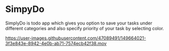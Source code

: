 # SimpyDo
SimplyDo is todo app which gives you option to save your tasks under different categories and also specify priority of your task by selecting color.


https://user-images.githubusercontent.com/47089491/149664021-3f3e843e-8942-4e0b-ab71-7574ecb42f38.mov

